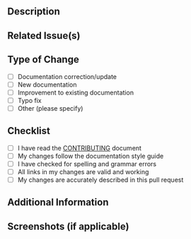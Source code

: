 ## Description

<!-- Please include a summary of the changes and relevant context. -->

## Related Issue(s)

<!-- Please link to any related issue(s) here using the GitHub issue linking syntax: #issue-number -->

## Type of Change

<!-- Please check the relevant options by putting an "x" in the brackets -->

- [ ] Documentation correction/update
- [ ] New documentation
- [ ] Improvement to existing documentation
- [ ] Typo fix
- [ ] Other (please specify)

## Checklist

<!-- Please check all applicable items by putting an "x" in the brackets -->

- [ ] I have read the [CONTRIBUTING](../CONTRIBUTING.md) document
- [ ] My changes follow the documentation style guide
- [ ] I have checked for spelling and grammar errors
- [ ] All links in my changes are valid and working
- [ ] My changes are accurately described in this pull request

## Additional Information

<!-- Any additional information or context about the changes -->

## Screenshots (if applicable)

<!-- If your changes include visual elements, please add screenshots to help explain your changes -->
